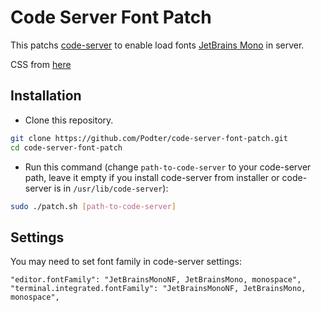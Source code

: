 # Code Server Font Patch

This patchs [code-server](https://github.com/cdr/code-server) to enable load fonts [JetBrains Mono](https://github.com/JetBrains/JetBrainsMono) in server.

CSS from [here](https://gist.github.com/aasmpro/95776294ecf48bd7d0562504bad848ea)

## Installation

- Clone this repository.

```bash
git clone https://github.com/Podter/code-server-font-patch.git
cd code-server-font-patch
```

- Run this command (change `path-to-code-server` to your code-server path, leave it empty if you install code-server from installer or code-server is in `/usr/lib/code-server`):

```bash
sudo ./patch.sh [path-to-code-server]
```

## Settings

You may need to set font family in code-server settings:

```
"editor.fontFamily": "JetBrainsMonoNF, JetBrainsMono, monospace",
"terminal.integrated.fontFamily": "JetBrainsMonoNF, JetBrainsMono, monospace",
```
